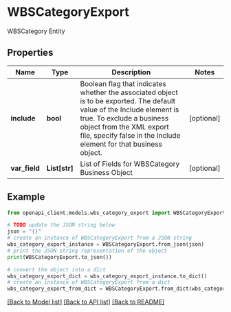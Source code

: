# WBSCategoryExport

WBSCategory Entity

## Properties

Name | Type | Description | Notes
------------ | ------------- | ------------- | -------------
**include** | **bool** | Boolean flag that indicates whether the associated object is to be exported. The default value of the Include element is true. To exclude a business object from the XML export file, specify false in the Include element for that business object. | [optional] 
**var_field** | **List[str]** | List of Fields for WBSCategory Business Object | [optional] 

## Example

```python
from openapi_client.models.wbs_category_export import WBSCategoryExport

# TODO update the JSON string below
json = "{}"
# create an instance of WBSCategoryExport from a JSON string
wbs_category_export_instance = WBSCategoryExport.from_json(json)
# print the JSON string representation of the object
print(WBSCategoryExport.to_json())

# convert the object into a dict
wbs_category_export_dict = wbs_category_export_instance.to_dict()
# create an instance of WBSCategoryExport from a dict
wbs_category_export_from_dict = WBSCategoryExport.from_dict(wbs_category_export_dict)
```
[[Back to Model list]](../README.md#documentation-for-models) [[Back to API list]](../README.md#documentation-for-api-endpoints) [[Back to README]](../README.md)


